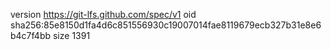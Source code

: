 version https://git-lfs.github.com/spec/v1
oid sha256:85e8150d1fa4d6c851556930c19007014fae8119679ecb327b31e8e6b4c7f4bb
size 1391
